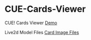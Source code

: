# CUE-Cards-Viewer

CUE! Cards Viewer [Demo](https://cpk0521.github.io/CUE-Cards-Viewer/ "Demo")

Live2d Model Files [Card Image Files](https://mega.nz/folder/I4QUgLaR#L9jbkeVTpSFJ64TqYSjEEA "Card Image Files")
